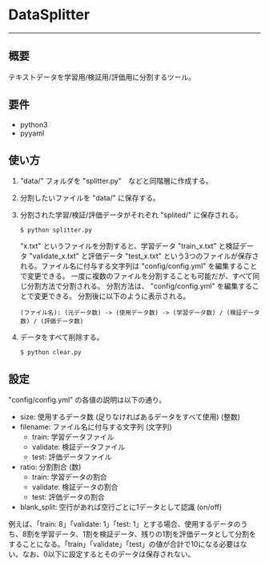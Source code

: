 # DataSplitter
***
## 概要
テキストデータを学習用/検証用/評価用に分割するツール。

## 要件
- python3
- pyyaml

## 使い方
1. "data/" フォルダを "splitter.py"　などと同階層に作成する。

2. 分割したいファイルを "data/" に保存する。

3. 分割された学習/検証/評価データがそれぞれ "splited/" に保存される。
    ```
    $ python splitter.py
    ```
    "x.txt" というファイルを分割すると、学習データ "train_x.txt" と検証データ "validate_x.txt" と評価データ "test_x.txt" という3つのファイルが保存される。ファイル名に付与する文字列は "config/config.yml" を編集することで変更できる。
    一度に複数のファイルを分割することも可能だが、すべて同じ分割方法で分割される。
    分割方法は、 "config/config.yml" を編集することで変更できる。
    分割後に以下のように表示される。
    ```
    (ファイル名): (元データ数) -> (使用データ数) -> (学習データ数) / (検証データ数) / (評価データ数)
    ```

4. データをすべて削除する。
    ```
    $ python clear.py
    ```

## 設定
"config/config.yml" の各値の説明は以下の通り。

- size: 使用するデータ数 (足りなければあるデータをすべて使用) (整数)
- filename: ファイル名に付与する文字列 (文字列)
    - train: 学習データファイル
    - validate: 検証データファイル
    - test: 評価データファイル
- ratio: 分割割合 (数)
    - train: 学習データの割合
    - validate: 検証データの割合
    - test: 評価データの割合
- blank_split: 空行があれば空行ごとに1データとして認識 (on/off)

例えば、「train: 8」「validate: 1」「test: 1」とする場合、使用するデータのうち、8割を学習データ、1割を検証データ、残りの1割を評価データとして分割をすることになる。「train」「validate」「test」の値が合計で10になる必要はない。なお、0以下に設定するとそのデータは保存されない。
